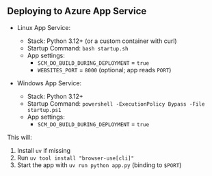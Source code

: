 ## Deploying to Azure App Service

- Linux App Service:
  - Stack: Python 3.12+ (or a custom container with curl)
  - Startup Command: `bash startup.sh`
  - App settings:
    - `SCM_DO_BUILD_DURING_DEPLOYMENT` = `true`
    - `WEBSITES_PORT` = `8000` (optional; app reads `PORT`)

- Windows App Service:
  - Stack: Python 3.12+
  - Startup Command: `powershell -ExecutionPolicy Bypass -File startup.ps1`
  - App settings:
    - `SCM_DO_BUILD_DURING_DEPLOYMENT` = `true`

This will:
1) Install `uv` if missing
2) Run `uv tool install "browser-use[cli]"`
3) Start the app with `uv run python app.py` (binding to `$PORT`)
